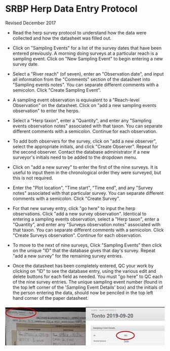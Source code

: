 # **SRBP Herp Data Entry Protocol**

Revised December 2017


* Read the herp survey protocol to understand how the data were collected and how the datasheet was filled out.

* Click on "Sampling Events" for a list of the survey dates that have been entered previously. A morning doing surveys at a particular reach is a sampling event. Click on "New Sampling Event" to begin entering a new survey date.

* Select a "River reach" (of seven), enter an "Observation date", and input all information from the "Comments" section of the datasheet into "Sampling events notes". You can separate different comments with a semicolon. Click "Create Sampling Event".

* A sampling event observation is equivalent to a "Reach-level Observation" on the datasheet. Click on "add a new sampling events observation" to enter the herps.

* Select a "Herp taxon", enter a "Quantity", and enter any "Sampling events observation notes" associated with that taxon. You can separate different comments with a semicolon. Continue for each observation.

* To add both observers for the survey, click on "add a new observer", select the appropriate initials, and click "Create Observer". Repeat for the second observer. Contact the database administrator if a new surveyor's initials need to be added to the dropdown menu.

* Click on "add a new survey" to enter the first of the nine surveys. It is useful to input them in the chronological order they were surveyed, but this is not required.

* Enter the "Plot location", "Time start", "Time end", and any "Survey notes" associated with that particular survey. You can separate different comments with a semicolon. Click "Create Survey".

* For that new survey entry, click "go here" to input the herp observations. Click "add a new survey observation". Identical to entering a sampling events observation, select a "Herp taxon", enter a "Quantity", and enter any "Surveys observation notes" associated with that taxon. You can separate different comments with a semicolon. Click "Create Surveys observation". Continue for each observation.

* To move to the next of nine surveys, Click "Sampling Events" then click on the unique "ID" that the database gives that day's survey. Repeat "add a new survey" for the remaining survey entries.

* Once the datasheet has been completely entered, QC your work by clicking on "ID" to see the database entry, using the various edit and delete buttons for each field as needed. You must "go here" to QC each of the nine survey entries. The unique sampling event number (found in the top left corner of the 'Sampling Event Details' box) and the initials of the person entering the data, should now be penciled in the top left hand corner of the paper datasheet.

![alt text](Images/SRBP_HerpDataEntry_Fig1.jpg "Figure 1")